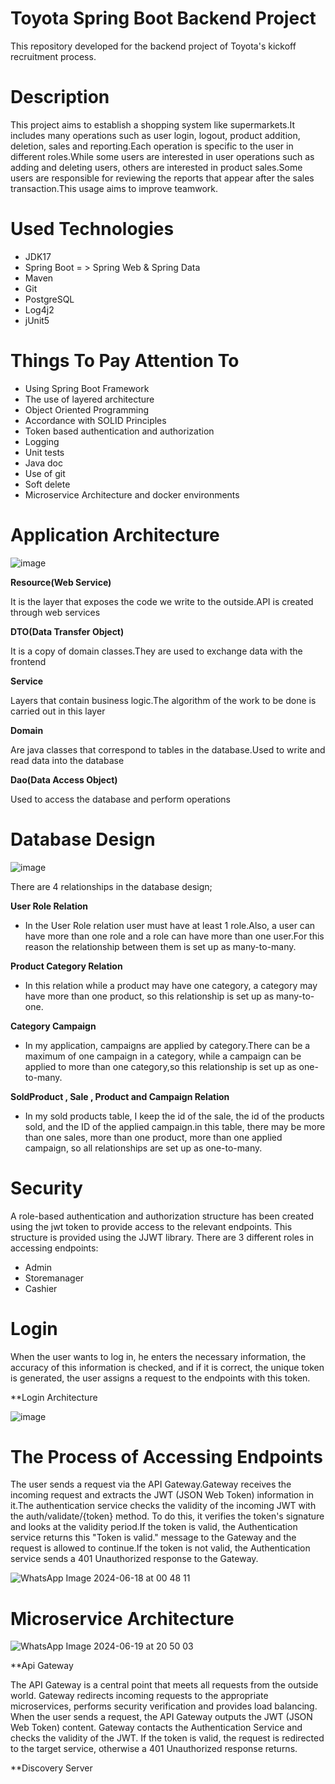 
# Toyota Spring Boot Backend Project
  This repository developed for the backend project of Toyota's kickoff recruitment process.

# Description
  This project aims to establish a shopping system like supermarkets.It includes many operations such as user login, logout, product addition, deletion, sales and reporting.Each operation is specific to the user in different roles.While some users are interested in user operations such as adding and deleting users, others are interested in product sales.Some users are responsible for reviewing the reports that appear after the sales transaction.This usage aims to improve teamwork.

# Used Technologies
 * JDK17
 * Spring Boot = > Spring Web & Spring Data
 * Maven
 * Git
 * PostgreSQL
 * Log4j2
 * jUnit5

# Things To Pay Attention To
 * Using Spring Boot Framework
 * The use of layered architecture
 * Object Oriented Programming
 * Accordance with SOLID Principles
 * Token based authentication and authorization
 * Logging
 * Unit tests
 * Java doc
 * Use of git
 * Soft delete
 * Microservice Architecture and docker environments

# Application Architecture


![image](https://github.com/cebo54/kasiyerApp/assets/93757760/91499233-abce-47b2-ae96-177bf345acf9)


**Resource(Web Service)** 

It is the layer that exposes the code we write to the outside.API is created through web services

**DTO(Data Transfer Object)**

It is a copy of domain classes.They are used to exchange data with the frontend

**Service**

Layers that contain business logic.The algorithm of the work to be done is carried out in this layer

**Domain** 

Are java classes that correspond to tables in the database.Used to write and read data into the database

**Dao(Data Access Object)**

Used to access the database and perform operations


# Database Design

![image](https://github.com/cebo54/kasiyerApp/assets/93757760/0b0af483-c6ef-4b01-9f6b-0add87fa131f)

There are 4 relationships in the database design;

**User Role Relation**

* In the User Role relation user must have at least 1 role.Also, a user can have more than one role and a role can have more than one user.For this reason the relationship between them is set up as many-to-many.

**Product Category Relation**

* In this relation while a product may have one category, a category may have more than one product, so this relationship is set up as many-to-one.

**Category Campaign**

* In my application, campaigns are applied by category.There can be a maximum of one campaign in a category, while a campaign can be applied to more than one category,so this relationship is set up as one-to-many.

**SoldProduct , Sale , Product and Campaign Relation**

* In my sold products table, I keep the id of the sale, the id of the products sold, and the ID of the applied campaign.in this table, there may be more than one sales, more than one product, more than one applied campaign, so all relationships are set up as one-to-many.

# Security

A role-based authentication and authorization structure has been created using the jwt token to provide access to the relevant endpoints. This structure is provided using the  JJWT library. There are 3 different roles in accessing endpoints:
   * Admin
   * Storemanager
   * Cashier

# Login

When the user wants to log in, he enters the necessary information, the accuracy of this information is checked, and if it is correct, the unique token is generated, the user assigns a request to the endpoints with this token.

**Login Architecture

![image](https://github.com/cebo54/ToyotaBackendProject/assets/93757760/37a76028-510b-46d6-8603-a9b21570d5e2)

# The Process of Accessing Endpoints

The user sends a request via the API Gateway.Gateway receives the incoming request and extracts the JWT (JSON Web Token) information in it.The authentication service checks the validity of the incoming JWT with the auth/validate/{token} method. To do this, it verifies the token's signature and looks at the validity period.If the token is valid, the Authentication service returns this "Token is valid." message to the Gateway and the request is allowed to continue.If the token is not valid, the Authentication service sends a 401 Unauthorized response to the Gateway.


![WhatsApp Image 2024-06-18 at 00 48 11](https://github.com/cebo54/ToyotaBackendProject/assets/93757760/829f6da3-9f03-4abc-b788-652293e9831f)

# Microservice Architecture

![WhatsApp Image 2024-06-19 at 20 50 03](https://github.com/cebo54/ToyotaBackendProject/assets/93757760/66431f11-e3e9-487a-a025-9f0a48a1dc25)

**Api Gateway

The API Gateway is a central point that meets all requests from the outside world. Gateway redirects incoming requests to the appropriate microservices, performs security verification and provides load balancing.
When the user sends a request, the API Gateway outputs the JWT (JSON Web Token) content. Gateway contacts the Authentication Service and checks the validity of the JWT. If the token is valid, the request is redirected to the target service, otherwise a 401 Unauthorized response returns.

**Discovery Server









  
